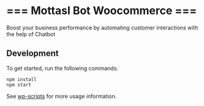 # === Mottasl Bot Woocommerce ===

Boost your business performance by automating customer interactions with the help of Chatbot

## Development

To get started, run the following commands:

```text
npm install
npm start
```

See [wp-scripts](https://github.com/WordPress/gutenberg/tree/master/packages/scripts) for more usage information.
